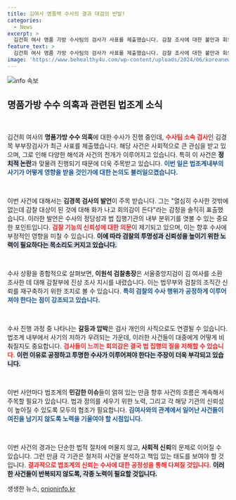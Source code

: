 ```yaml
---
title: 김여사 명품백 수사의 결과 대검의 반발!
categories:
  - News
excerpt: >
  김건희 여사 명품 가방 수사팀의 검사가 사표를 제출했습니다. 감찰 조사에 대한 불만과 회의감을 드러낸 그가 남긴 말은 법조계에 충격을 주고 있습니다! 이 검사의 사퇴 배경을 파헤쳐보세요!
feature_text: >
  김건희 여사 명품 가방 수사팀의 검사가 사표를 제출했습니다. 감찰 조사에 대한 불만과 회의감을 드러낸 그가 남긴 말은 법조계에 충격을 주고 있습니다! 이 검사의 사퇴 배경을 파헤쳐보세요!
image: 'https://www.behealthy4u.com/wp-content/uploads/2024/06/koreanews.jpg'
---
```


<p><img src="https://www.behealthy4u.com/wp-content/uploads/2024/06/koreanews.jpg" alt="info 속보" /></p>

<h2 data-ke-size="size26">명품가방 수수 의혹과 관련된 법조계 소식</h2>

<p data-ke-size="size16">&nbsp;</p>

<p>김건희 여사의 <b>명품가방 수수 의혹</b>에 대한 수사가 진행 중인데, <b><span style="color: #ee2323;">수사팀 소속 검사</span></b>인 김경목 부부장검사가 최근 사표를 제출했습니다. 해당 사건은 사회적으로 큰 관심을 받고 있으며, 그로 인해 다양한 해석과 사건의 전개가 이루어지고 있습니다. 특히 이 사건은 <b><span style="background-color: #21538527;">정치적 논란</span></b>과 맞물려 진행되기 때문에 더욱 주목받고 있습니다. <b><span style="color: #1a5490;">이번 일은 법조계내부의 사기가 어떻게 영향을 받을 것인가에 대한 논의도 불러일으켰습니다.</span></b> </p>

<p data-ke-size="size16">&nbsp;</p>

<p>이번 사건에 대해서는 <b>김경목 검사의 발언</b>이 주목 받습니다. 그는 "열심히 수사한 것밖에 없는데 감찰 대상이 된 것에 대해 화가 나고 회의감이 든다"라는 감정을 솔직히 표출했습니다. 이러한 발언은 수사의 정당성과 법 집행기관의 내부 분위기를 엿볼 수 있는 중요한 포인트입니다. <b><span style="color: #ee2323;">검찰 기능의 신뢰성에 대한 의문</span></b>이 제기되고 있으며, 이는 향후 수사에 부정적인 영향을 미칠 수 있습니다. <b><span style="background-color: #21538527;">이에 따라 검찰의 투명성과 신뢰성을 높이기 위한 노력이 필요하다는 목소리도 커지고 있습니다.</span></b></p>

<p data-ke-size="size16">&nbsp;</p>

<p>수사 상황을 종합적으로 살펴보면, <b>이원석 검찰총장</b>은 서울중앙지검이 김 여사를 소환 조사한 데 대해 감찰부에 진상 조사 지시를 내렸습니다. 이는 법무부와 검찰의 조직간 신뢰를 재구축하기 위한 조치로 볼 수 있습니다. <b><span style="color: #1a5490;">특히 검찰의 수사 행위가 공정하게 이루어져야 한다는 점이 강조되고 있습니다.</span></b> </p>

<p data-ke-size="size16">&nbsp;</p>

<p>수사 진행 과정 중 나타나는 <b>갈등과 압박</b>은 검사 개인의 사직으로도 연결될 수 있습니다. 법조계 내부에서 사기의 저하가 우려되는 가운데, 이러한 사건들이 대중에게 어떻게 비춰질지도 중요합니다. <b><span style="color: #ee2323;">검사들이 느끼는 회의감은 결국 법 집행의 질을 저해할 수 있습니다.</span></b> <b><span style="background-color: #21538527;">이런 이유로 공정하고 투명한 수사가 이루어져야 한다는 주장이 더욱 부각되고 있습니다.</span></b></p>

<p data-ke-size="size16">&nbsp;</p>

<p>이번 사안마다 법조계의 <b>민감한 이슈</b>들이 얽혀 있는 만큼 향후 사건의 흐름은 계속해서 주목할 필요가 있습니다. 법과 정의를 세우기 위한 노력, 그리고 각 해당 기관의 신뢰성이 높아질 수 있도록 모두의 협조가 필요합니다. <b><span style="color: #1a5490;">김여사와의 관계에서 일어난 사건들이 여진을 남기지 않도록 노력을 기울여야 할 시점입니다.</span></b></p>

<p data-ke-size="size16">&nbsp;</p>

<p>이번 사건의 경과는 단순한 법적 절차에 머물지 않고,<b> 사회적 신뢰</b>의 문제로 이어질 수 있습니다. 그런 만큼 각 기관은 철저히 사건을 분석하고 책임 있는 태도를 보여야 할 것입니다. <b><span style="color: #ee2323;">결과적으로 법조계의 신뢰는 수사에 대한 공정성을 통해 다져질 것입니다.</span></b> <b><span style="background-color: #21538527;">이러한 사건들이 반복되지 않도록, 각종 노력이 필요할 것입니다.</span></b></p>
생생한 뉴스, <a href="https://onioninfo.kr" rel="dofollow">onioninfo.kr</a>


